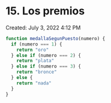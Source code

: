 # 15. Los premios

Created: July 3, 2022 4:12 PM

```jsx
function medallaSegunPuesto(numero) {
  if (numero === 1) {
    return "oro"
  } else if (numero === 2) {
    return "plata"
  } else if (numero === 3) {
    return "bronce"
  } else {
    return "nada"
  }
}
```